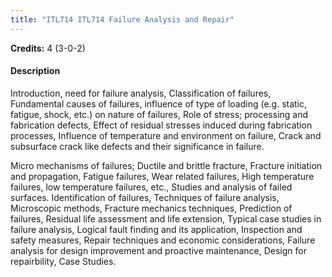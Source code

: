 ```yaml
---
title: "ITL714 ITL714 Failure Analysis and Repair"
---
```

**Credits:** 4 (3-0-2)

#### Description
Introduction, need for failure analysis, Classification of failures, Fundamental causes of failures, influence of type of loading (e.g. static, fatigue, shock, etc.) on nature of failures, Role of stress; processing and fabrication defects, Effect of residual stresses induced during fabrication processes, Influence of temperature and environment on failure, Crack and subsurface crack like defects and their significance in failure.

Micro mechanisms of failures; Ductile and brittle fracture, Fracture initiation and propagation, Fatigue failures, Wear related failures, High temperature failures, low temperature failures, etc., Studies and analysis of failed surfaces. Identification of failures, Techniques of failure analysis, Microscopic methods, Fracture mechanics techniques, Prediction of failures, Residual life assessment and life extension, Typical case studies in failure analysis, Logical fault finding and its application, Inspection and safety measures, Repair techniques and economic considerations, Failure analysis for design improvement and proactive maintenance, Design for repairbility, Case Studies.